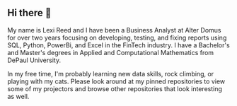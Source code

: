 ## Hi there 👋

My name is Lexi Reed and I have been a Business Analyst at  Alter Domus for over two years focusing on developing, testing, and fixing reports using SQL, Python, PowerBi, and Excel in the FinTech industry. I have a Bachelor's and Master's degrees in Applied and Computational Mathematics from DePaul University. 

In my free time, I'm probably learning new data skills, rock climbing, or playing with my cats. Please look around at my pinned repositories to view some of my projectors and browse other repositories that look interesting as well.

<!--
**lreed2450/lreed2450** is a ✨ _special_ ✨ repository because its `README.md` (this file) appears on your GitHub profile.

Here are some ideas to get you started:

- 🔭 I’m currently working on ...
- 🌱 I’m currently learning ...
- 👯 I’m looking to collaborate on ...
- 🤔 I’m looking for help with ...
- 💬 Ask me about ...
- 📫 How to reach me: ...
- 😄 Pronouns: ...
- ⚡ Fun fact: ...
-->
